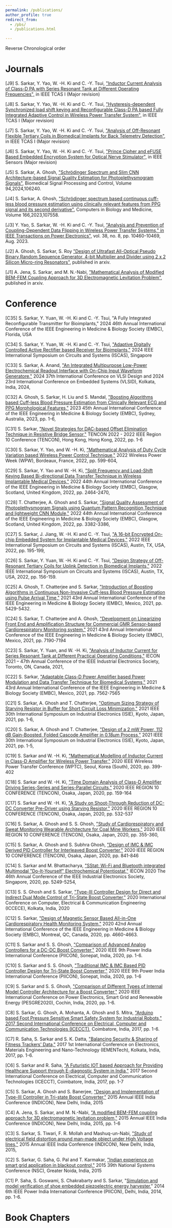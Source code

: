 ```yaml
---
permalink: /publications/
author_profile: true
redirect_from: 
  - /pbs/
  - /publications.html

---
```

Reverse Chronological order 

# Journals 
[J9]  S. Sarkar, Y. Yao, W. -H. Ki and C. -Y. Tsui, ["Inductor Current Analysis of Class-D PA with Series Resonant Tank at Different Operating Frequencies",]() in IEEE TCAS I (Major revision)

[J8]  S. Sarkar, Y. Yao, W. -H. Ki and C. -Y. Tsui, ["Hysteresis-dependent Synchronized load shift keying and Reconfigurable Class-D PA based Fully Integrated Adaptive Control in Wireless Power Transfer System",]() in IEEE TCAS I (Major revision)

[J7]  S. Sarkar, Y. Yao, W. -H. Ki and C. -Y. Tsui, ["Analysis of Off-Resonant Flexible Tertiary Coils in Biomedical Implants for Back Telemetry Detection",]() in IEEE TCAS I (Major revision)

[J6]  S. Sarkar, Y. Yao, W. -H. Ki and C. -Y. Tsui, ["Prince Cipher and eFUSE Based Embedded Encryption System for Optical Nerve Stimulator",]() in IEEE Sensors (Major revision)

[J5] S. Sarkar, A. Ghosh, ["Schrödinger Spectrum and Slim CNN Architecture-based Signal Quality Estimation for Photoplethysmogram Signals"](https://www.sciencedirect.com/science/article/pii/S1746809424002982), Biomedical Signal Processing and Control, Volume 94,2024,106240.

[J4] S. Sarkar, A. Ghosh, ["Schrödinger spectrum based continuous cuff-less blood pressure estimation using clinically relevant features from PPG signal and its second derivative"](https://www.sciencedirect.com/science/article/abs/pii/S0010482523010235), Computers in Biology and Medicine, Volume 166,2023,107558.

[J3] Y. Yao, S. Sarkar, W. -H. Ki and C. -Y. Tsui, ["Analysis and Prevention of Coupling-Dependent Data Flipping in Wireless Power Transfer Systems," in IEEE Transactions on Power Electronics",](https://ieeexplore.ieee.org/abstract/document/10122992) vol. 38, no. 8, pp. 10460-10469, Aug. 2023. 

[J2] A. Ghosh, S. Sarkar, S. Roy ["Design of Ultrafast All-Optical Pseudo Binary Random Sequence Generator, 4-bit Multiplier and Divider using 2 x 2 Silicon Micro-ring Resonators"](https://arxiv.org/abs/2210.04293), published in arxiv.

[J1] A. Jena, S. Sarkar, and M. N.-Nabi, ["Mathematical Analysis of Modified BEM-FEM Coupling Approach for 3D Electromagnetic Levitation Problem"](https://arxiv.org/abs/2108.09632), published in arxiv.

# Conference

[C35] S. Sarkar, Y. Yuan, W. -H. Ki and C. -Y. Tsui, "A Fully Integrated Reconfigurable Transmitter for Bioimplants," 2024 46th Annual International Conference of the IEEE Engineering in Medicine & Biology Society (EMBC), Florida, USA

[C34] S. Sarkar, Y. Yuan, W. -H. Ki and C. -Y. Tsui, ["Adaptive Digitally Controlled Active Rectifier based Receiver for Bioimplants,"](https://ieeexplore.ieee.org/document/10558205) 2024 IEEE International Symposium on Circuits and Systems (ISCAS), Singapore

[C33] S. Sarkar, A. Anand, ["An Integrated Multipurpose Low-Power Electrochemical Readout Interface with On-Chip Input Waveform Generatore,"](https://ieeexplore.ieee.org/document/10483484) 2024 37th International Conference on VLSI Design and 2024 23rd International Conference on Embedded Systems (VLSID), Kolkata, India, 2024, 

[C32] A. Ghosh, S. Sarkar, H. Liu and S. Mandal, ["Boosting Algorithms based Cuff-less Blood Pressure Estimation from Clinically Relevant ECG and PPG Morphological Features,"](https://ieeexplore.ieee.org/abstract/document/10340405) 2023 45th Annual International Conference of the IEEE Engineering in Medicine & Biology Society (EMBC), Sydney, Australia, 2023, pp. 1-6,

[C31] S. Sarkar, ["Novel Strategies for DAC-based Offset Elimination Technique in Resistive Bridge Sensor,"](https://ieeexplore.ieee.org/abstract/document/9977718) TENCON 2022 - 2022 IEEE Region 10 Conference (TENCON), Hong Kong, Hong Kong, 2022, pp. 1-6

[C30] S. Sarkar, Y. Yao, and W. -H. Ki, ["Mathematical Analysis of Duty Cycle Variation based Wireless Power Control Technique,"](https://ieeexplore.ieee.org/abstract/document/9853982) 2022 Wireless Power Week (WPW), Bordeaux, France, 2022, pp. 599-604, 

[C29] S. Sarkar, Y. Yao and W. -H. Ki, ["Split Frequency and Load-Shift Keying Based Bi-directional Data Transfer Technique in Wireless Implantable Medical Devices,"](https://ieeexplore.ieee.org/abstract/document/9871738) 2022 44th Annual International Conference of the IEEE Engineering in Medicine & Biology Society (EMBC), Glasgow, Scotland, United Kingdom, 2022, pp. 2464-2470, 

[C28] T. Chatterjee, A. Ghosh and S. Sarkar, ["Signal Quality Assessment of Photoplethysmogram Signals using Quantum Pattern Recognition Technique and lightweight CNN Module,"](https://ieeexplore.ieee.org/abstract/document/9871494) 2022 44th Annual International Conference of the IEEE Engineering in Medicine & Biology Society (EMBC), Glasgow, Scotland, United Kingdom, 2022, pp. 3382-3386, 

[C27] S. Sarkar, J. Jiang, W. -H. Ki and C. -Y. Tsui, ["A 16-bit Encrypted On-chip Embedded System for Implantable Medical Devices,"](https://ieeexplore.ieee.org/abstract/document/9937423) 2022 IEEE International Symposium on Circuits and Systems (ISCAS), Austin, TX, USA, 2022, pp. 195-199,

[C26] S. Sarkar, Y. Yuan, W. -H. Ki and C. -Y. Tsui, ["Design Strategy of Off-Resonant Tertiary Coils for Uplink Detection in Biomedical Implants,"](https://ieeexplore.ieee.org/abstract/document/9937926) 2022 IEEE International Symposium on Circuits and Systems (ISCAS), Austin, TX, USA, 2022, pp. 156-159.

[C25] A. Ghosh, T. Chatterjee and S. Sarkar, ["Introduction of Boosting Algorithms in Continuous Non-Invasive Cuff-less Blood Pressure Estimation using Pulse Arrival Time,"](https://ieeexplore.ieee.org/abstract/document/9630848) 2021 43rd Annual International Conference of the IEEE Engineering in Medicine & Biology Society (EMBC), Mexico, 2021, pp. 5429-5432.

[C24] S. Sarkar, T. Chatterjee and A. Ghosh, ["Development on Linearizing Front End and Amplification Structure for Commercial GMR Sensor-based Cardiorespiratory Monitoring system,"](https://ieeexplore.ieee.org/abstract/document/9630672) 2021 43rd Annual International Conference of the IEEE Engineering in Medicine & Biology Society (EMBC), Mexico, 2021, pp. 7190-7194

[C23] S. Sarkar, Y. Yuan, and W. -H. Ki, ["Analysis of Inductor Current for Series Resonant Tank at Different Practical Operating Conditions,"](https://ieeexplore.ieee.org/abstract/document/9589480) IECON 2021 – 47th Annual Conference of the IEEE Industrial Electronics Society, Toronto, ON, Canada, 2021,

[C22] S. Sarkar, ["Adaptable Class-D Power Amplifier based Power Modulation and Data Transfer Technique for Biomedical Systems,"](https://ieeexplore.ieee.org/abstract/document/9629530) 2021 43rd Annual International Conference of the IEEE Engineering in Medicine & Biology Society (EMBC), Mexico, 2021, pp. 7562-7565

[C21] S. Sarkar, A. Ghosh and T. Chatterjee, ["Optimum Sizing Strategy of Starving Resistor in Buffer for Short Circuit Loss Minimization,"](https://ieeexplore.ieee.org/abstract/document/9576311) 2021 IEEE 30th International Symposium on Industrial Electronics (ISIE), Kyoto, Japan, 2021, pp. 1-6,

[C20] S. Sarkar, A. Ghosh and T. Chatterjee, ["Design of a 2 mW Power, 112 dB Gain-Boosted, Folded Cascode Amplifier in 0.18µm Process,"](https://ieeexplore.ieee.org/abstract/document/9576208) 2021 IEEE 30th International Symposium on Industrial Electronics (ISIE), Kyoto, Japan, 2021, pp. 1-5,

[C19] S. Sarkar and W. -H. Ki, ["Mathematical Modelling of Inductor Current in Class-D Amplifier for Wireless Power Transfer,"](https://ieeexplore.ieee.org/abstract/document/9295607) 2020 IEEE Wireless Power Transfer Conference (WPTC), Seoul, Korea (South), 2020, pp. 399-402

[C18] S. Sarkar and W. -H. Ki, ["Time Domain Analysis of Class-D Amplifier Driving Series-Series and Series-Parallel Circuits,"](https://ieeexplore.ieee.org/abstract/document/9293947) 2020 IEEE REGION 10 CONFERENCE (TENCON), Osaka, Japan, 2020, pp. 159-164

[C17] S. Sarkar and W. -H. Ki, ["A Study on Shoot-Through Reduction of DC-DC Converter Pre-Driver using Starving Resistor,"](https://ieeexplore.ieee.org/abstract/document/9293707) 2020 IEEE REGION 10 CONFERENCE (TENCON), Osaka, Japan, 2020, pp. 532-537

[C16] S. Sarkar, A. Ghosh and S. S. Ghosh, ["Study of Cardiorespiratory and Sweat Monitoring Wearable Architecture for Coal Mine Workers,"](https://ieeexplore.ieee.org/abstract/document/9293818) 2020 IEEE REGION 10 CONFERENCE (TENCON), Osaka, Japan, 2020, pp. 355-360,

[C15] S. Sarkar, A. Ghosh and S. Subhra Ghosh, ["Design of IMC & IMC Derived PID Controller for Interleaved Boost Converter,"](https://ieeexplore.ieee.org/abstract/document/9293888) 2020 IEEE REGION 10 CONFERENCE (TENCON), Osaka, Japan, 2020, pp. 841-846

[C14] S. Sarkar and M. Bhattacharya, ["SStat: Wi-Fi and Bluetooth integrated Multimodal "Do-It-Yourself" Electrochemical Potentiostat,"](https://ieeexplore.ieee.org/abstract/document/9254701
) IECON 2020 The 46th Annual Conference of the IEEE Industrial Electronics Society, Singapore, 2020, pp. 5249-5254, 

[C13] S. S. Ghosh and S. Sarkar, ["Type-III Controller Design for Direct and Indirect Dual Mode Control of Tri-State Boost Converter,"](https://ieeexplore.ieee.org/document/9223113) 2020 International Conference on Computer, Electrical & Communication Engineering (ICCECE), Kolkata, India, 2020

[C12] S. Sarkar, ["Design of Magnetic Sensor Based All-in-One Cardiorespiratory Health Monitoring System,"](https://ieeexplore.ieee.org/abstract/document/9176550) 2020 42nd Annual International Conference of the IEEE Engineering in Medicine & Biology Society (EMBC), Montreal, QC, Canada, 2020, pp. 4660-4663.

[C11] S. Sarkar and S. S. Ghosh, ["Comparison of Advanced Analog Controllers for a DC-DC Boost Converter,"](https://ieeexplore.ieee.org/abstract/document/9113013) 2020 IEEE 9th Power India International Conference (PIICON), Sonepat, India, 2020, pp. 1-6.

[C10] S. Sarkar and S. S. Ghosh, ["Traditional IMC & IMC Based PID Controller Design for Tri-State Boost Converter,"](https://ieeexplore.ieee.org/abstract/document/9112992) 2020 IEEE 9th Power India International Conference (PIICON), Sonepat, India, 2020, pp. 1-6

[C9] S. Sarkar and S. S. Ghosh, ["Comparison of Different Types of Internal Model Controller Architecture for a Boost Converter,"](https://ieeexplore.ieee.org/abstract/document/9070368) 2020 IEEE International Conference on Power Electronics, Smart Grid and Renewable Energy (PESGRE2020), Cochin, India, 2020, pp. 1-6.

[C8] S. Sarkar, G. Ghosh, A. Mohanta, A. Ghosh and S. Mitra, ["Arduino based Foot Pressure Sensitive Smart Safety System for Industrial Robots," 2017 Second International Conference on Electrical, Computer and Communication Technologies (ICECCT)](https://ieeexplore.ieee.org/abstract/document/8118009), Coimbatore, India, 2017, pp. 1-6.

[C7] R. Saha, S. Sarkar and S. K. Datta, ["Balancing Security & Sharing of Fitness Trackers' Data,"](https://ieeexplore.ieee.org/abstract/document/8076942) 2017 1st International Conference on Electronics, Materials Engineering and Nano-Technology (IEMENTech), Kolkata, India, 2017, pp. 1-6.

[C6] S. Sarkar and R. Saha, ["A Futuristic IOT based Approach for Providing Healthcare Support through E-diagnostic System in India,"](https://ieeexplore.ieee.org/abstract/document/8117810) 2017 Second International Conference on Electrical, Computer and Communication Technologies (ICECCT), Coimbatore, India, 2017, pp. 1-7

[C5] S. Sarkar, A. Ghosh and S. Banerjee, ["Design and Implementation of Type-III Controller in Tri-state Boost Converter,"](https://ieeexplore.ieee.org/abstract/document/7443152) 2015 Annual IEEE India Conference (INDICON), New Delhi, India, 2015

[C4] A. Jena, S. Sarkar, and M. N.-Nabi, ["A modified BEM-FEM coupling approach for 3D electromagnetic levitation problem,"](https://ieeexplore.ieee.org/abstract/document/7443598) 2015 Annual IEEE India Conference (INDICON), New Delhi, India, 2015, pp. 1-6

[C3] S. Sarkar, S. Tiwari, F. R. Mollah and Mashuq-un-Nabi, ["Study of electrical field distortion around man-made object under High Voltage lines,"](https://ieeexplore.ieee.org/abstract/document/7443385) 2015 Annual IEEE India Conference (INDICON), New Delhi, India, 2015,

[C2] S. Sarkar, G. Saha, G. Pal and T. Karmakar, ["Indian experience on smart grid application in blackout control,"](https://ieeexplore.ieee.org/abstract/document/7489079) 2015 39th National Systems Conference (NSC), Greater Noida, India, 2015

[C1] P. Saha, S. Goswami, S. Chakrabarty and S. Sarkar, "[Simulation and model verification of shoe embedded piezoelectric energy harvester](https://ieeexplore.ieee.org/abstract/document/7117702)," 2014 6th IEEE Power India International Conference (PIICON), Delhi, India, 2014, pp. 1-6.

# Book Chapters


